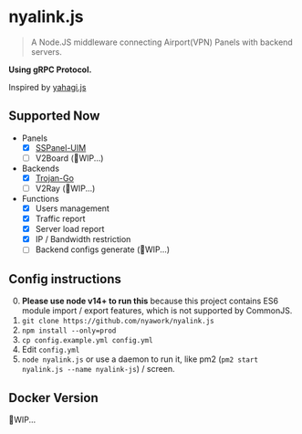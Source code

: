 # nyalink.js

> A Node.JS middleware connecting Airport(VPN) Panels with backend servers.

**Using gRPC Protocol.**

Inspired by [yahagi.js](https://github.com/trojan-cluster/yahagi.js)

## Supported Now

- Panels
    - [x] [SSPanel-UIM](https://github.com/Anankke/SSPanel-Uim)
    - [ ] V2Board (🚧WIP...)
- Backends
    - [x] [Trojan-Go](https://github.com/p4gefau1t/trojan-go)
    - [ ] V2Ray (🚧WIP...)
- Functions
    - [x] Users management
    - [x] Traffic report
    - [x] Server load report
    - [x] IP / Bandwidth restriction
    - [ ] Backend configs generate (🚧WIP...)

## Config instructions

0. **Please use node v14+ to run this** because this project contains ES6 module import / export features, which is not supported by CommonJS.
1. `git clone https://github.com/nyawork/nyalink.js`
2. `npm install --only=prod`
3. `cp config.example.yml config.yml`
4. Edit `config.yml`
5. `node nyalink.js` or use a daemon to run it, like pm2 (`pm2 start nyalink.js --name nyalink-js`) / screen.

## Docker Version

🚧WIP...

